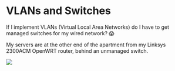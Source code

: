 # VLANs and Switches

If I implement VLANs (Virtual Local Area Networks) do I have to get managed switches for my wired network? 😱 

My servers are at the other end of the apartment from my Linksys 2300ACM OpenWRT router, behind an unmanaged switch.

![](https://media.giphy.com/media/2WhnwCYrV12p6tQLcO/giphy-downsized.gif)
